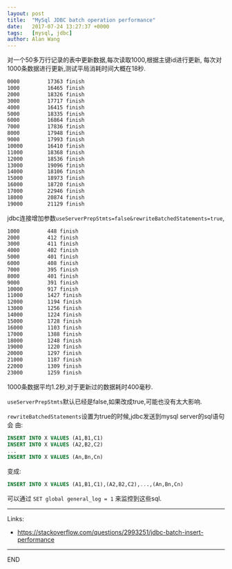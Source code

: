 ```yaml
---
layout: post
title:  "MySql JDBC batch operation performance"
date:   2017-07-24 13:27:37 +0000
tags:   [mysql, jdbc]
author: Alan Wang
---
```

对一个50多万行记录的表中更新数据,每次读取1000,根据主键id进行更新,
每次对1000条数据进行更新,测试平局消耗时间大概在18秒.

```markdown
0000	 	 17363 finish
1000	 	 16465 finish
2000	 	 18326 finish
3000	 	 17717 finish
4000	 	 16415 finish
5000	 	 18335 finish
6000	 	 16864 finish
7000	 	 17836 finish
8000	 	 17948 finish
9000	 	 17993 finish
10000	 	 16410 finish
11000	 	 18368 finish
12000	 	 18536 finish
13000	 	 19096 finish
14000	 	 18106 finish
15000	 	 18973 finish
16000	 	 18720 finish
17000	 	 22946 finish
18000	 	 20874 finish
19000	 	 21129 finish
```

jdbc连接增加参数`useServerPrepStmts=false&rewriteBatchedStatements=true`,

```markdown
1000	 	 448 finish
2000	 	 412 finish
3000	 	 411 finish
4000	 	 402 finish
5000	 	 401 finish
6000	 	 408 finish
7000	 	 395 finish
8000	 	 401 finish
9000	 	 391 finish
10000	 	 917 finish
11000	 	 1427 finish
12000	 	 1194 finish
13000	 	 1256 finish
14000	 	 1224 finish
15000	 	 1728 finish
16000	 	 1103 finish
17000	 	 1388 finish
18000	 	 1248 finish
19000	 	 1220 finish
20000	 	 1297 finish
21000	 	 1187 finish
22000	 	 1309 finish
23000	 	 1259 finish
```
1000条数据平均1.2秒,对于更新过的数据耗时400毫秒.

`useServerPrepStmts`默认已经是false,如果改成true,可能也没有太大影响.

`rewriteBatchedStatements`设置为true的时候,jdbc发送到mysql server的sql语句会
由:
```sql
INSERT INTO X VALUES (A1,B1,C1)
INSERT INTO X VALUES (A2,B2,C2)
...
INSERT INTO X VALUES (An,Bn,Cn)
```
变成:
```sql
INSERT INTO X VALUES (A1,B1,C1),(A2,B2,C2),...,(An,Bn,Cn)
```

可以通过 `SET global general_log = 1` 来监控到这些sql.

---
Links:
- https://stackoverflow.com/questions/2993251/jdbc-batch-insert-performance


---
END
